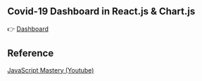 

## Covid-19 Dashboard in React.js & Chart.js

👉 [Dashboard](https://yingjiema.github.io/covid-tracker-reactjs/)

## Reference 

[JavaScript Mastery (Youtube)](https://www.youtube.com/channel/UCmXmlB4-HJytD7wek0Uo97A)


